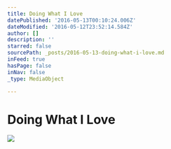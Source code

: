 ```yaml
---
title: Doing What I Love
datePublished: '2016-05-13T00:10:24.006Z'
dateModified: '2016-05-12T23:52:14.584Z'
author: []
description: ''
starred: false
sourcePath: _posts/2016-05-13-doing-what-i-love.md
inFeed: true
hasPage: false
inNav: false
_type: MediaObject

---
```

# Doing What I Love
![](https://the-grid-user-content.s3-us-west-2.amazonaws.com/0d9b702a-c787-45b9-a4a9-ef819e43a431.jpg)